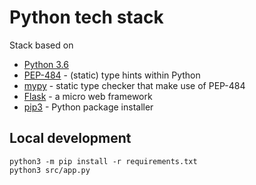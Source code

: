 # Python tech stack
Stack based on
* [Python 3.6](https://docs.python.org/3/whatsnew/3.6.html)
* [PEP-484](https://www.python.org/dev/peps/pep-0484/) - (static) type hints within Python
* [mypy](http://mypy-lang.org/) - static type checker that make use of PEP-484
* [Flask](http://flask.pocoo.org/) - a micro web framework
* [pip3](https://packaging.python.org/key_projects/#pip) - Python package installer

## Local development
```
python3 -m pip install -r requirements.txt
python3 src/app.py
```
